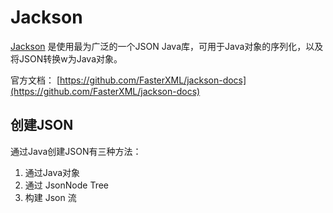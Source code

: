 # Jackson

[Jackson](https://github.com/FasterXML/jackson) 是使用最为广泛的一个JSON Java库，可用于Java对象的序列化，以及将JSON转换w为Java对象。

官方文档：
[https://github.com/FasterXML/jackson-docs](https://github.com/FasterXML/jackson-docs)

## 创建JSON

通过Java创建JSON有三种方法：

1. 通过Java对象
2. 通过 JsonNode Tree
3. 构建 Json 流
